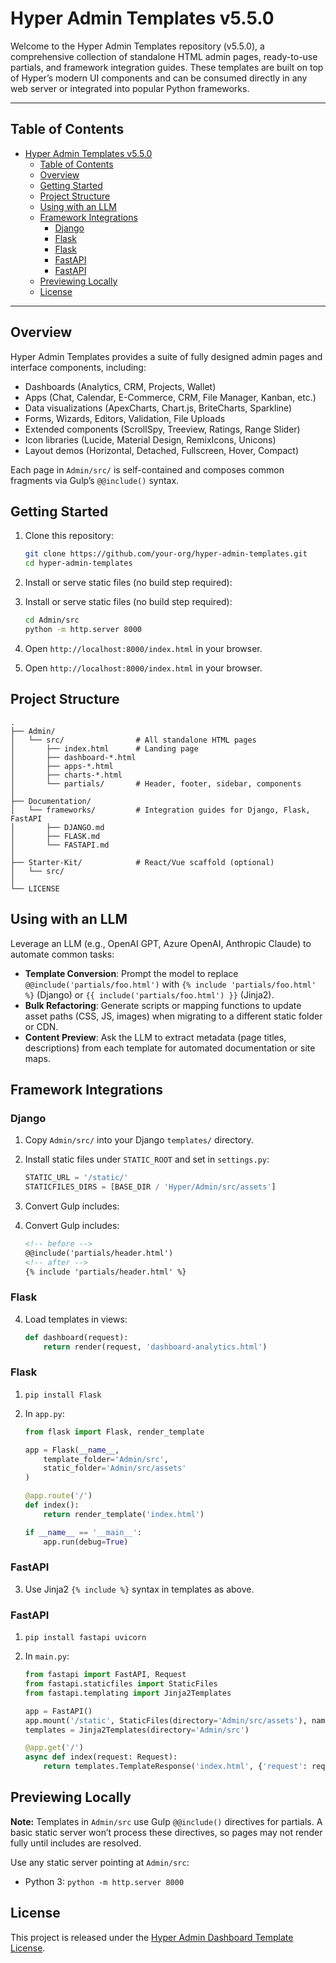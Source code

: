# Hyper Admin Templates v5.5.0

Welcome to the Hyper Admin Templates repository (v5.5.0), a comprehensive collection of standalone HTML admin pages, ready-to-use partials, and framework integration guides. These templates are built on top of Hyper’s modern UI components and can be consumed directly in any web server or integrated into popular Python frameworks.

---

## Table of Contents

* [Hyper Admin Templates v5.5.0](#hyper-admin-templates-v550)
  * [Table of Contents](#table-of-contents)
  * [Overview](#overview)
  * [Getting Started](#getting-started)
  * [Project Structure](#project-structure)
  * [Using with an LLM](#using-with-an-llm)
  * [Framework Integrations](#framework-integrations)
    * [Django](#django)
    * [Flask](#flask)
    * [Flask](#flask-1)
    * [FastAPI](#fastapi)
    * [FastAPI](#fastapi-1)
  * [Previewing Locally](#previewing-locally)
  * [License](#license)

---

## Overview

Hyper Admin Templates provides a suite of fully designed admin pages and interface components, including:

- Dashboards (Analytics, CRM, Projects, Wallet)
- Apps (Chat, Calendar, E-Commerce, CRM, File Manager, Kanban, etc.)
- Data visualizations (ApexCharts, Chart.js, BriteCharts, Sparkline)
- Forms, Wizards, Editors, Validation, File Uploads
- Extended components (ScrollSpy, Treeview, Ratings, Range Slider)
- Icon libraries (Lucide, Material Design, RemixIcons, Unicons)
- Layout demos (Horizontal, Detached, Fullscreen, Hover, Compact)

Each page in `Admin/src/` is self-contained and composes common fragments via Gulp’s `@@include()` syntax.


## Getting Started

1. Clone this repository:

   ```bash
   git clone https://github.com/your-org/hyper-admin-templates.git
   cd hyper-admin-templates
   ```

2. Install or serve static files (no build step required):

2. Install or serve static files (no build step required):

   ```bash
   cd Admin/src
   python -m http.server 8000
   ```

3. Open `http://localhost:8000/index.html` in your browser.

3. Open `http://localhost:8000/index.html` in your browser.


## Project Structure

```text
.
├── Admin/
│   └── src/                # All standalone HTML pages
│       ├── index.html      # Landing page
│       ├── dashboard-*.html
│       ├── apps-*.html
│       ├── charts-*.html
│       └── partials/       # Header, footer, sidebar, components
│
├── Documentation/
│   └── frameworks/         # Integration guides for Django, Flask, FastAPI
│       ├── DJANGO.md
│       ├── FLASK.md
│       └── FASTAPI.md
│
├── Starter-Kit/            # React/Vue scaffold (optional)
│   └── src/
│
└── LICENSE
```


## Using with an LLM

Leverage an LLM (e.g., OpenAI GPT, Azure OpenAI, Anthropic Claude) to automate common tasks:

- **Template Conversion**: Prompt the model to replace `@@include('partials/foo.html')` with `{% include 'partials/foo.html' %}` (Django) or `{{ include('partials/foo.html') }}` (Jinja2).
- **Bulk Refactoring**: Generate scripts or mapping functions to update asset paths (CSS, JS, images) when migrating to a different static folder or CDN.
- **Content Preview**: Ask the LLM to extract metadata (page titles, descriptions) from each template for automated documentation or site maps.


## Framework Integrations

### Django

1. Copy `Admin/src/` into your Django `templates/` directory.
2. Install static files under `STATIC_ROOT` and set in `settings.py`:

   ```py
   STATIC_URL = '/static/'
   STATICFILES_DIRS = [BASE_DIR / 'Hyper/Admin/src/assets']
   ```

3. Convert Gulp includes:
3. Convert Gulp includes:

   ```html
   <!-- before -->
   @@include('partials/header.html')
   <!-- after -->
   {% include 'partials/header.html' %}
   ```

### Flask
4. Load templates in views:
   ```py
   def dashboard(request):
       return render(request, 'dashboard-analytics.html')
   ```

### Flask

1. `pip install Flask`
2. In `app.py`:

   ```py
   from flask import Flask, render_template

   app = Flask(__name__,
       template_folder='Admin/src',
       static_folder='Admin/src/assets'
   )

   @app.route('/')
   def index():
       return render_template('index.html')

   if __name__ == '__main__':
       app.run(debug=True)
   ```

### FastAPI
3. Use Jinja2 `{% include %}` syntax in templates as above.

### FastAPI

1. `pip install fastapi uvicorn`
2. In `main.py`:

   ```py
   from fastapi import FastAPI, Request
   from fastapi.staticfiles import StaticFiles
   from fastapi.templating import Jinja2Templates

   app = FastAPI()
   app.mount('/static', StaticFiles(directory='Admin/src/assets'), name='static')
   templates = Jinja2Templates(directory='Admin/src')

   @app.get('/')
   async def index(request: Request):
       return templates.TemplateResponse('index.html', {'request': request})
   ```


## Previewing Locally

**Note:** Templates in `Admin/src` use Gulp `@@include()` directives for partials. A basic static server won’t process these directives, so pages may not render fully until includes are resolved.

Use any static server pointing at `Admin/src`:

* Python 3: `python -m http.server 8000`

## License

This project is released under the [Hyper Admin Dashboard Template License](./LICENSE).
